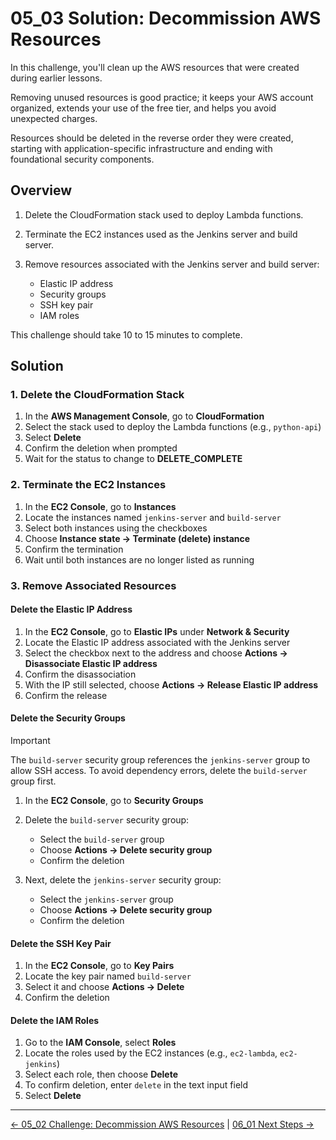 # 05_03 Solution: Decommission AWS Resources

In this challenge, you'll clean up the AWS resources that were created during earlier lessons.

Removing unused resources is good practice; it keeps your AWS account organized, extends your use of the free tier, and helps you avoid unexpected charges.

Resources should be deleted in the reverse order they were created, starting with application-specific infrastructure and ending with foundational security components.

## Overview

1. Delete the CloudFormation stack used to deploy Lambda functions.
1. Terminate the EC2 instances used as the Jenkins server and build server.
1. Remove resources associated with the Jenkins server and build server:

    - Elastic IP address
    - Security groups
    - SSH key pair
    - IAM roles

This challenge should take 10 to 15 minutes to complete.

## Solution

### 1. Delete the CloudFormation Stack

1. In the **AWS Management Console**, go to **CloudFormation**
1. Select the stack used to deploy the Lambda functions (e.g., `python-api`)
1. Select **Delete**
1. Confirm the deletion when prompted
1. Wait for the status to change to **DELETE\_COMPLETE**

### 2. Terminate the EC2 Instances

1. In the **EC2 Console**, go to **Instances**
1. Locate the instances named `jenkins-server` and `build-server`
1. Select both instances using the checkboxes
1. Choose **Instance state → Terminate (delete) instance**
1. Confirm the termination
1. Wait until both instances are no longer listed as running

### 3. Remove Associated Resources

#### Delete the Elastic IP Address

1. In the **EC2 Console**, go to **Elastic IPs** under **Network & Security**
1. Locate the Elastic IP address associated with the Jenkins server
1. Select the checkbox next to the address and choose **Actions → Disassociate Elastic IP address**
1. Confirm the disassociation
1. With the IP still selected, choose **Actions → Release Elastic IP address**
1. Confirm the release

#### Delete the Security Groups

> [!IMPORTANT]
> The `build-server` security group references the `jenkins-server` group to allow SSH access. To avoid dependency errors, delete the `build-server` group first.

1. In the **EC2 Console**, go to **Security Groups**
1. Delete the `build-server` security group:

    - Select the `build-server` group
    - Choose **Actions → Delete security group**
    - Confirm the deletion

1. Next, delete the `jenkins-server` security group:

    - Select the `jenkins-server` group
    - Choose **Actions → Delete security group**
    - Confirm the deletion

#### Delete the SSH Key Pair

1. In the **EC2 Console**, go to **Key Pairs**
1. Locate the key pair named `build-server`
1. Select it and choose **Actions → Delete**
1. Confirm the deletion

#### Delete the IAM Roles

1. Go to the **IAM Console**, select **Roles**
1. Locate the roles used by the EC2 instances (e.g., `ec2-lambda`, `ec2-jenkins`)
1. Select each role, then choose **Delete**
1. To confirm deletion, enter `delete` in the text input field
1. Select **Delete**

<!-- FooterStart -->
---
[← 05_02 Challenge: Decommission AWS Resources](../05_02_challenge_decommission_aws_resources/README.md) | [06_01 Next Steps →](../../ch6_conclusion/06_01_next_steps/README.md)
<!-- FooterEnd -->
